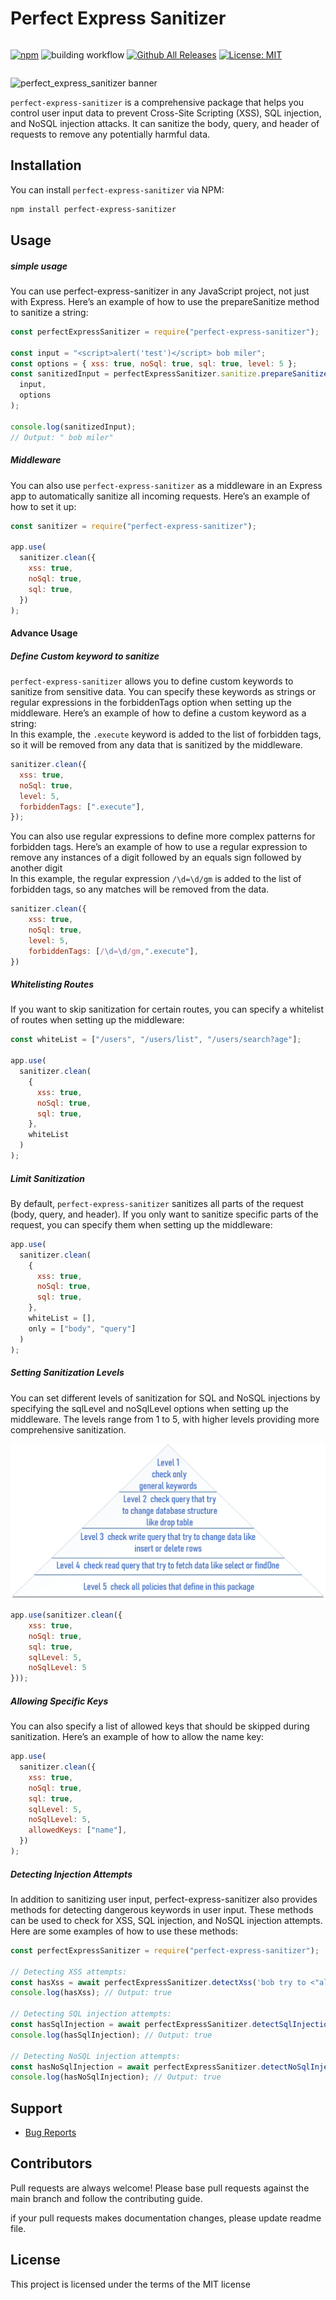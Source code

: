 # Perfect Express Sanitizer

<div style="display: flex;">

[![npm](https://img.shields.io/npm/v/perfect-express-sanitizer.svg?style=flat-square)](https://www.npmjs.com/package/perfect-express-sanitizer)
![building workflow](https://github.com/pariazar/perfect-express-sanitizer/actions/workflows/actions.yml/badge.svg)
[![Github All Releases](https://img.shields.io/npm/dt/perfect-express-sanitizer.svg)]()
[![License: MIT](https://img.shields.io/badge/License-MIT-0298c3.svg)](https://opensource.org/licenses/MIT)

</div>

![perfect_express_sanitizer banner](https://github.com/hamedpa/perfect-express-sanitizer/blob/master/img/logo.png?raw=true)

`perfect-express-sanitizer` is a comprehensive package that helps you control user input data to prevent Cross-Site Scripting (XSS), SQL injection, and NoSQL injection attacks. It can sanitize the body, query, and header of requests to remove any potentially harmful data.

## Installation

You can install `perfect-express-sanitizer` via NPM:

```bash
npm install perfect-express-sanitizer
```

## Usage

##### simple usage

You can use perfect-express-sanitizer in any JavaScript project, not just with Express. Here’s an example of how to use the prepareSanitize method to sanitize a string:

```javascript
const perfectExpressSanitizer = require("perfect-express-sanitizer");

const input = "<script>alert('test')</script> bob miler";
const options = { xss: true, noSql: true, sql: true, level: 5 };
const sanitizedInput = perfectExpressSanitizer.sanitize.prepareSanitize(
  input,
  options
);

console.log(sanitizedInput);
// Output: " bob miler"
```

##### Middleware

You can also use `perfect-express-sanitizer` as a middleware in an Express app to automatically sanitize all incoming requests. Here’s an example of how to set it up:

```javascript
const sanitizer = require("perfect-express-sanitizer");

app.use(
  sanitizer.clean({
    xss: true,
    noSql: true,
    sql: true,
  })
);
```

#### Advance Usage

##### Define Custom keyword to sanitize

`perfect-express-sanitizer` allows you to define custom keywords to sanitize from sensitive data. You can specify these keywords as strings or regular expressions in the forbiddenTags option when setting up the middleware. Here’s an example of how to define a custom keyword as a string:
</br>
In this example, the `.execute` keyword is added to the list of forbidden tags, so it will be removed from any data that is sanitized by the middleware.

```javascript
sanitizer.clean({
  xss: true,
  noSql: true,
  level: 5,
  forbiddenTags: [".execute"],
});
```

You can also use regular expressions to define more complex patterns for forbidden tags. Here’s an example of how to use a regular expression to remove any instances of a digit followed by an equals sign followed by another digit
</br>
In this example, the regular expression `/\d=\d/gm` is added to the list of forbidden tags, so any matches will be removed from the data.
```javascript
sanitizer.clean({
    xss: true,
    noSql: true,
    level: 5,
    forbiddenTags: [/\d=\d/gm,".execute"],
})
```


##### Whitelisting Routes

If you want to skip sanitization for certain routes, you can specify a whitelist of routes when setting up the middleware:

```javascript
const whiteList = ["/users", "/users/list", "/users/search?age"];

app.use(
  sanitizer.clean(
    {
      xss: true,
      noSql: true,
      sql: true,
    },
    whiteList
  )
);
```

##### Limit Sanitization

By default, `perfect-express-sanitizer` sanitizes all parts of the request (body, query, and header). If you only want to sanitize specific parts of the request, you can specify them when setting up the middleware:

```javascript
app.use(
  sanitizer.clean(
    {
      xss: true,
      noSql: true,
      sql: true,
    },
    whiteList = [],
    only = ["body", "query"]
  )
);
```

##### Setting Sanitization Levels

You can set different levels of sanitization for SQL and NoSQL injections by specifying the sqlLevel and noSqlLevel options when setting up the middleware. The levels range from 1 to 5, with higher levels providing more comprehensive sanitization.

<!-- ![alt text](https://github.com/hamedpa/perfect-express-sanitizer/blob/master/img/levels.png?raw=true) -->
<img src="./img/levels.png">


```javascript
app.use(sanitizer.clean({
    xss: true,
    noSql: true,
    sql: true,
    sqlLevel: 5,
    noSqlLevel: 5
}));
```
##### Allowing Specific Keys
You can also specify a list of allowed keys that should be skipped during sanitization. Here’s an example of how to allow the name key:

```javascript
app.use(
  sanitizer.clean({
    xss: true,
    noSql: true,
    sql: true,
    sqlLevel: 5,
    noSqlLevel: 5,
    allowedKeys: ["name"],
  })
);
```

##### Detecting Injection Attempts

In addition to sanitizing user input, perfect-express-sanitizer also provides methods for detecting dangerous keywords in user input. These methods can be used to check for XSS, SQL injection, and NoSQL injection attempts. Here are some examples of how to use these methods:

```javascript
const perfectExpressSanitizer = require("perfect-express-sanitizer");

// Detecting XSS attempts:
const hasXss = await perfectExpressSanitizer.detectXss('bob try to <"alert(1)');
console.log(hasXss); // Output: true

// Detecting SQL injection attempts:
const hasSqlInjection = await perfectExpressSanitizer.detectSqlInjection('bob try to create table', 5);
console.log(hasSqlInjection); // Output: true

// Detecting NoSQL injection attempts:
const hasNoSqlInjection = await perfectExpressSanitizer.detectNoSqlInjection('bob try to findOne', 5);
console.log(hasNoSqlInjection); // Output: true
```

## Support

- [Bug Reports](https://github.com/hamedpa/perfect-express-sanitizer/issues/)

## Contributors

<p>
Pull requests are always welcome! Please base pull requests against the main branch and follow the contributing guide.

if your pull requests makes documentation changes, please update readme file.

</p>

## License

This project is licensed under the terms of the
MIT license
